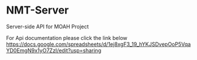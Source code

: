 # NMT-Server

Server-side API for MOAH Project


For Api documentation please click the link below
https://docs.google.com/spreadsheets/d/1ej8xgF3_19_hYKJSDvepOoP5VqaYD0EmgN9x1yO7ZzI/edit?usp=sharing
